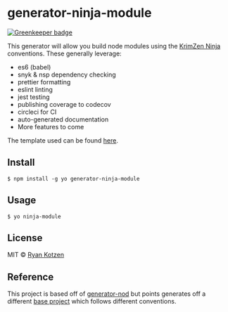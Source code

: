 # generator-ninja-module

[![Greenkeeper badge](https://badges.greenkeeper.io/KrimzenNinja/generator-ninja-module.svg)](https://greenkeeper.io/)

This generator will allow you build node modules using the [KrimZen Ninja](https://github.com/KrimZenNinja) conventions. These generally leverage:
* es6 (babel)
* snyk & nsp dependency checking
* prettier formatting
* eslint linting
* jest testing
* publishing coverage to codecov
* circleci for CI 
* auto-generated documentation
* More features to come 

The template used can be found [here](https://github.com/KrimzenNinja/krimzen-ninja-module-template).

## Install

    $ npm install -g yo generator-ninja-module

## Usage

    $ yo ninja-module

## License

MIT © [Ryan Kotzen](https://github.com/eXigentCoder)

## Reference

This project is based off of [generator-nod](https://github.com/diegohaz/nod/tree/generator-nod) but points generates off a different [base project](https://github.com/KrimzenNinja/krimzen-ninja-module-template) which follows different conventions. 


